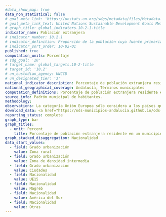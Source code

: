 ```yaml
---
#data_show_map: true
data_non_statistical: false
# goal_meta_link: 'https://unstats.un.org/sdgs/metadata/files/Metadata-q0-02-01.pdf'
# goal_meta_link_text: United Nations Sustainable Development Goals Metadata (PDF 232KB)
# graph_title: global_indicators.10-2-1-title
indicator_name: Población extranjera
# indicator_number: 10.2.1
# indicator_definition: Proporción de la población cuya fuente primaria de energía son los combustibles y tecnologías limpios
# indicator_sort_order: 10-02-01
published: true
computation_units: Porcentaje
# sdg_goal: '10'
# target_name: global_targets.10-2-title
# target_id: '10.2'
# un_custodian_agency: UNCCD
# un_designated_tier: '3'
national_indicator_description: Porcentaje de población extranjera residente en un municipio
national_geographical_coverage: Andalucía, Términos municipales
computation_definitions: Porcentaje de población extranjera residente en un municipio, por grandes grupos de nacionalidades y por continentes. 
source_info: Padrón municipal de habitantes.
methodology:
observations: La categoría Unión Europea sólo considera a los países que formaban parte de la misma en el año consultado.
download_data: <a href="https://ods-municipios-andalucia.github.io/ods-municipios-andalucia/assets/download/xls/Indicador_10-2-1_completo.xls" target="_blank">Desglose por grandes grupos de nacionalidades y por continentes (XLS)</a>
reporting_status: complete
graph_type: bar
graph_titles:
  - unit: Percent
    title: Porcentaje de población extranjera residente en un municipio
graph_stacked_disaggregation: Nacionalidad
data_start_values:
  - field: Grado urbanización
    value: Zona rural
  - field: Grado urbanización
    value: Zona de densidad intermedia
  - field: Grado urbanización
    value: Ciudades  
  - field: Nacionalidad
    value: UE15 
  - field: Nacionalidad
    value: Magreb  
  - field: Nacionalidad
    value: América del Sur 
  - field: Nacionalidad
    value: Otras
---
```

